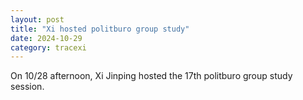 ```yaml
---
layout: post
title: "Xi hosted politburo group study"
date: 2024-10-29
category: tracexi
---
```


On 10/28 afternoon, Xi Jinping hosted the 17th politburo group study session.
